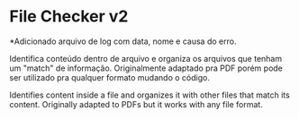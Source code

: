 # File Checker v2

*Adicionado arquivo de log com data, nome e causa do erro.

Identifica conteúdo dentro de arquivo e organiza os arquivos que tenham um "match" de informação.
Originalmente adaptado pra PDF porém pode ser utilizado pra qualquer formato mudando o código.

Identifies content inside a file and organizes it with other files that match its content.
Originally adapted to PDFs but it works with any file format.
